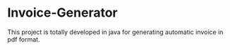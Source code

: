# Invoice-Generator
This project is totally developed in java for generating automatic invoice in pdf format.

